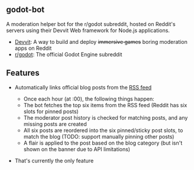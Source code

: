 ## godot-bot

A moderation helper bot for the r/godot subreddit, hosted on Reddit's servers using their Devvit Web framework for Node.js applications.

- [Devvit](https://developers.reddit.com/): A way to build and deploy ~~immersive games~~ boring moderation apps on Reddit
- [r/godot](https://www.reddit.com/r/godot/): The official Godot Engine subreddit

## Features

- Automatically links official blog posts from the [RSS feed](https://godotengine.org/rss.xml)
  
  - Once each hour (at :00), the following things happen:
  - The bot fetches the top six items from the RSS feed (Reddit has six slots for pinned posts) 
  - The moderator post history is checked for matching posts, and any missing posts are created
  - All six posts are reordered into the six pinned/sticky post slots, to match the blog (TODO: support manually pinning other posts)
  - A flair is applied to the post based on the blog category (but isn't shown on the banner due to API limitations)

- That's currently the only feature

